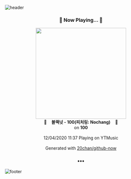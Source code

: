 ![header](https://capsule-render.vercel.app/api?type=wave&height=170&section=header&text=Hi.%20I'm%20SHIFT&fontColor=090707&fontAlignX=45&fontAlignY=65&fontSize=100)

<h3 align="center">🎵 Now Playing... 🎵</h3>
<p align="center">
  <a href="https://music.youtube.com/channel/UCn6FYFhIQLgA7qVKHuhKrZw">
    <img width="300" src="https://lh3.googleusercontent.com/OtykJKiypU0vGTYJQg1BnuMsnp55vUpM8fJRNzDDHXFEkRAdzCtDxtXLK-Bk0isdw6_OhJrPISmQhyl2">
  </a>
  <br>
  🎵&nbsp&nbsp&nbsp <b>블랙넛 - 100(피처링: Nochang)</b> &nbsp&nbsp&nbsp🎵
  <br>
  on <b>100</b>
  
  <br />
  <br />
  12/04/2020 11:37 Playing on YTMusic
  <br />
  <br />
  Generated with <a href="https://github.com/20chan/github-now">20chan/github-now</a>
</p>

<h3 align="center">•••</h3>

![footer](https://capsule-render.vercel.app/api?type=wave&height=150&section=footer)

